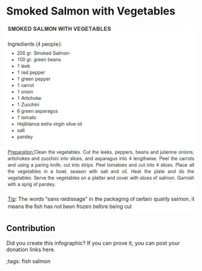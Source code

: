 # Smoked Salmon with Vegetables

![](fitpics/smoked-salmon-with-vegetables.webp)

## Contribution

Did you create this infographic? If you can prove it, you can post your donation links here. 

;tags: fish salmon

